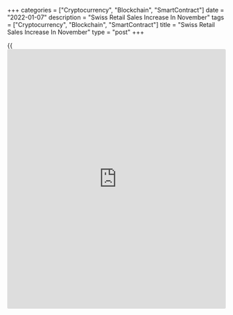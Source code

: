 +++
categories = ["Cryptocurrency", "Blockchain", "SmartContract"]
date = "2022-01-07"
description = "Swiss Retail Sales Increase In November"
tags = ["Cryptocurrency", "Blockchain", "SmartContract"]
title = "Swiss Retail Sales Increase In November"
type = "post"
+++

{{<iframe id="large-banner" src="https://www.bounty.group/#slide=15.0" width="100%" height="600" scrolling="no" style="border: 0px solid rgb(216, 221, 230); border-radius: 3px;">}}

Switzerland's retail sales increased in November, preliminary data from
the Federal Statistical Office showed on Friday.

Retail sales adjusted for sales days and holidays rose 5.8 percent year-
on-year in November.

On a monthly basis, seasonally adjusted retail sales increased 1.3
percent in November.

Sales of food, beverages and tobacco fell 0.1 percent yearly in
November, while sales of non-food grew 9.0 percent, the agency said.

In nominal [terms](https://www.fintechee.com/terms/), retail sales increased 5.4 percent annually in
November and gained 1.4 percent from a month ago.

For comments and feedback [contact](https://www.playgroundfx.com/contact/): editorial@rtt[news](https://www.letsplayfx.com/blog/forex-news-website/).com

[Economic News][1]

 **What parts of the world are seeing the best (and worst) economic
performances lately? Click[here][2] to check out our [Econ Scorecard][2]
and find out! See up-to-the-moment [ranking](https://www.playgroundfx.com/blog/crypto-exchange-ranking/)s for the best and worst
performers in [GDP][3], [unemployment rate][4], [inflation][5] and much
more.**

   1. www.rtt[news](https://www.letsplayfx.com/blog/forex-news-website/).com/Content/EconomicNews.aspx
   2. www.rtt[news](https://www.letsplayfx.com/blog/forex-news-website/).com/economic-scorecard/world-rank/retail-sales/highest-performance.aspx
   3. www.rtt[news](https://www.letsplayfx.com/blog/forex-news-website/).com/economic-scorecard/world-rank/GDP/highest-performance.aspx
   4. www.rtt[news](https://www.letsplayfx.com/blog/forex-news-website/).com/economic-scorecard/world-rank/unemployment-rate/lowest-performance.aspx
   5. www.rtt[news](https://www.letsplayfx.com/blog/forex-news-website/).com/economic-scorecard/world-rank/CPI/highest-performance.aspx
